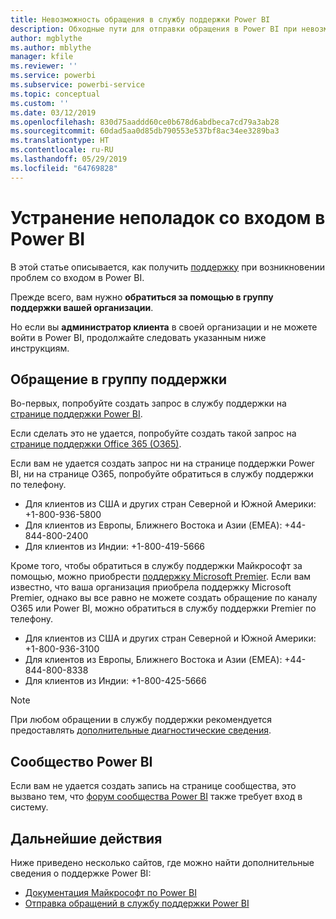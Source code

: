 ```yaml
---
title: Невозможность обращения в службу поддержки Power BI
description: Обходные пути для отправки обращения в Power BI при невозможности входа в систему
author: mgblythe
ms.author: mblythe
manager: kfile
ms.reviewer: ''
ms.service: powerbi
ms.subservice: powerbi-service
ms.topic: conceptual
ms.custom: ''
ms.date: 03/12/2019
ms.openlocfilehash: 830d75aaddd60ce0b678d6abdbeca7cd79a3ab28
ms.sourcegitcommit: 60dad5aa0d85db790553e537bf8ac34ee3289ba3
ms.translationtype: HT
ms.contentlocale: ru-RU
ms.lasthandoff: 05/29/2019
ms.locfileid: "64769828"
---
```

# <a name="troubleshooting-sign-in-issues-for-power-bi"></a>Устранение неполадок со входом в Power BI

В этой статье описывается, как получить [поддержку](https://powerbi.microsoft.com/support/) при возникновении проблем со входом в Power BI.

Прежде всего, вам нужно **обратиться за помощью в группу поддержки вашей организации**.

Но если вы **администратор клиента** в своей организации и не можете войти в Power BI, продолжайте следовать указанным ниже инструкциям.

## <a name="engage-the-support-team"></a>Обращение в группу поддержки

Во-первых, попробуйте создать запрос в службу поддержки на [странице поддержки Power BI](https://powerbi.microsoft.com/en-us/support/).

Если сделать это не удается, попробуйте создать такой запрос на [странице поддержки Office 365 (O365)](https://support.office.com/home/contact).

Если вам не удается создать запрос ни на странице поддержки Power BI, ни на странице O365, попробуйте обратиться в службу поддержки по телефону.

* Для клиентов из США и других стран Северной и Южной Америки: +1-800-936-5800
* Для клиентов из Европы, Ближнего Востока и Азии (EMEA): +44-844-800-2400
* Для клиентов из Индии: +1-800-419-5666

Кроме того, чтобы обратиться в службу поддержки Майкрософт за помощью, можно приобрести [поддержку Microsoft Premier](https://support.microsoft.com/premier). Если вам известно, что ваша организация приобрела поддержку Microsoft Premier, однако вы все равно не можете создать обращение по каналу O365 или Power BI, можно обратиться в службу поддержки Premier по телефону.

* Для клиентов из США и других стран Северной и Южной Америки: +1-800-936-3100
* Для клиентов из Европы, Ближнего Востока и Азии (EMEA): +44-844-800-8338
* Для клиентов из Индии: +1-800-425-5666

> [!Note]
> При любом обращении в службу поддержки рекомендуется предоставлять [дополнительные диагностические сведения](service-admin-capturing-additional-diagnostic-information-for-power-bi.md).

## <a name="power-bi-community"></a>Сообщество Power BI

Если вам не удается создать запись на странице сообщества, это вызвано тем, что [форум сообщества Power BI](https://community.powerbi.com/) также требует вход в систему.

## <a name="next-steps"></a>Дальнейшие действия

Ниже приведено несколько сайтов, где можно найти дополнительные сведения о поддержке Power BI:

* [Документация Майкрософт по Power BI](https://docs.microsoft.com/power-bi/)
* [Отправка обращений в службу поддержки Power BI](https://blogs.msdn.microsoft.com/charles_sterling/2017/12/01/creating-power-bi-support-cases/)